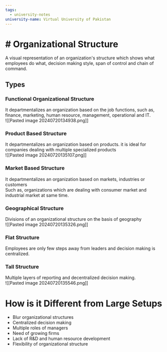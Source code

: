 ```yaml
---
tags:
  - university-notes
university-name: Virtual University of Pakistan
---
```


# # Organizational Structure
A visual representation of an organization's structure which shows what employees do what, decision making style, span of control and chain of command.

## Types
### Functional Organizational Structure
It departmentalizes an organization based on the job functions, such as, finance, marketing, human resource, management, operational and IT.  
![[Pasted image 20240720134938.png]]

### Product Based Structure
It departmentalizes an organization based on products. it is ideal for companies dealing with multiple specialized products  
![[Pasted image 20240720135107.png]]

### Market Based Structure
It departmentalizes an organization based on markets, industries or customers  
Such as, organizations which are dealing with consumer market and industrial market at same time.

### Geographical Structure
Divisions of an organizational structure on the basis of geography  
![[Pasted image 20240720135326.png]]

### Flat Structure
Employees are only few steps away from leaders and decision making is centralized.

### Tall Structure
Multiple layers of reporting and decentralized decision making.  
![[Pasted image 20240720135546.png]]

# How is it Different from Large Setups
- Blur organizational structures
- Centralized decision making
- Multiple roles of managers
- Need of growing firms
- Lack of R&D and human resource development
- Flexibility of organizational structure
